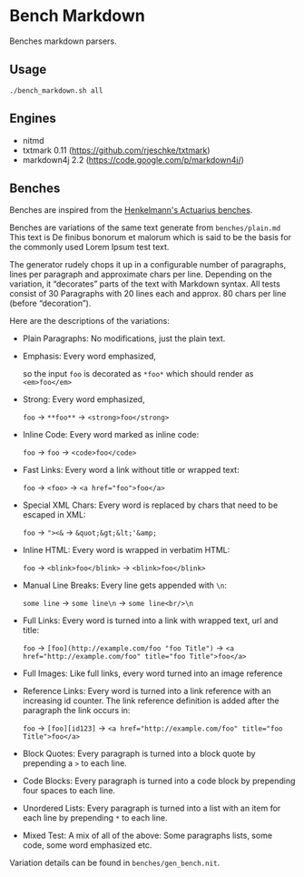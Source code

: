 # Bench Markdown

Benches markdown parsers.

## Usage

    ./bench_markdown.sh all

## Engines

* nitmd
* txtmark 0.11 (https://github.com/rjeschke/txtmark)
* markdown4j 2.2 (https://code.google.com/p/markdown4j/)

## Benches

Benches are inspired from the [Henkelmann's Actuarius benches](http://henkelmann.eu/2011/01/10/performance_comparison_of_markdown_processor_for_the_jvm).

Benches are variations of the same text generate from `benches/plain.md`
This text is De finibus bonorum et malorum which is said to be the basis for
the commonly used Lorem Ipsum test text.

The generator rudely chops it up in a configurable number of paragraphs,
lines per paragraph and approximate chars per line.
Depending on the variation, it “decorates” parts of the text with Markdown syntax.
All tests consist of 30 Paragraphs with 20 lines each and approx. 80 chars per line (before “decoration”).

Here are the descriptions of the variations:

* Plain Paragraphs: No modifications, just the plain text.

* Emphasis: Every word emphasized,

  so the input `foo` is decorated as `*foo*` which should render as `<em>foo</em>`

* Strong: Every word emphasized,

  `foo` → `**foo**` → `<strong>foo</strong>`

* Inline Code: Every word marked as inline code:

  `foo` → ````foo```` → `<code>foo</code>`

* Fast Links: Every word a link without title or wrapped text:

  `foo` → `<foo>` → `<a href="foo">foo</a>`

* Special XML Chars: Every word is replaced by chars that need to be escaped in XML:

  `foo` → `"><&` → `&quot;&gt;&lt;'&amp;`

* Inline HTML: Every word is wrapped in verbatim HTML:

  `foo` → `<blink>foo</blink>` → `<blink>foo</blink>`

* Manual Line Breaks: Every line gets appended with `\n`:

  `some line` → `some line\n` → `some line<br/>\n`

* Full Links: Every word is turned into a link with wrapped text, url and title:

  `foo` → `[foo](http://example.com/foo "foo Title")` → `<a href="http://example.com/foo" title="foo Title">foo</a>`

* Full Images: Like full links, every word turned into an image reference

* Reference Links: Every word is turned into a link reference with an increasing id counter.
  The link reference definition is added after the paragraph the link occurs in:

  `foo` → `[foo][id123]` → `<a href="http://example.com/foo" title="foo Title">foo</a>`

* Block Quotes: Every paragraph is turned into a block quote by prepending a `>` to each line.

* Code Blocks: Every paragraph is turned into a code block by prepending four spaces to each line.

* Unordered Lists: Every paragraph is turned into a list with an item for each line by prepending `*` to each line.

* Mixed Test: A mix of all of the above: Some paragraphs lists, some code, some word emphasized etc.

Variation details can be found in `benches/gen_bench.nit`.
